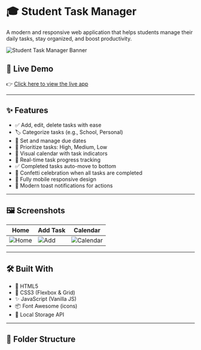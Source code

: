 # 🎓 Student Task Manager

A modern and responsive web application that helps students manage their daily tasks, stay organized, and boost productivity.

![Student Task Manager Banner](https://via.placeholder.com/1000x400.png?text=Student+Task+Manager)

## 🚀 Live Demo

👉 [Click here to view the live app](https://yourusername.github.io/task-manager)

---

## ✨ Features

- ✅ Add, edit, delete tasks with ease
- 🏷️ Categorize tasks (e.g., School, Personal)
- 📅 Set and manage due dates
- 🎯 Prioritize tasks: High, Medium, Low
- 📌 Visual calendar with task indicators
- 🔁 Real-time task progress tracking
- ✅ Completed tasks auto-move to bottom
- 🎉 Confetti celebration when all tasks are completed
- 📱 Fully mobile responsive design
- 🔔 Modern toast notifications for actions

---

## 🖼️ Screenshots

| Home | Add Task | Calendar |
|------|----------|----------|
| ![Home](https://via.placeholder.com/300x500.png?text=Home) | ![Add](https://via.placeholder.com/300x500.png?text=Add+Task) | ![Calendar](https://via.placeholder.com/300x500.png?text=Calendar) |

---

## 🛠️ Built With

- 🧱 HTML5
- 🎨 CSS3 (Flexbox & Grid)
- ✨ JavaScript (Vanilla JS)
- 📦 Font Awesome (icons)
- 💾 Local Storage API

---

## 📂 Folder Structure



